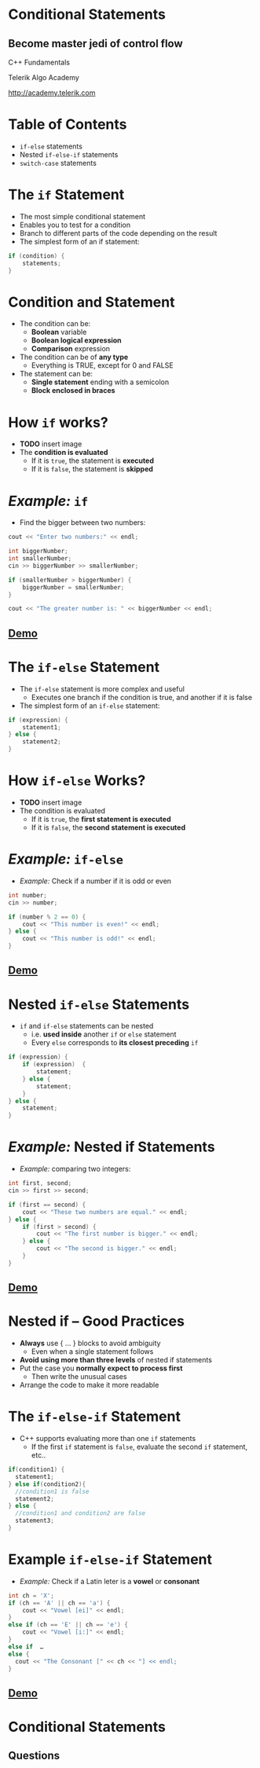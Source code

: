 <!-- section start -->

<!-- attr: {id: 'title', class: 'slide-title', hasScriptWrapper: true} -->
#   Conditional Statements
##    Become master jedi of control flow
<div class="signature">
    <p class="signature-course">C++ Fundamentals</p>
    <p class="signature-initiative">Telerik Algo Academy</p>
    <a href="http://academy.telerik.com" class="signature-link">http://academy.telerik.com</a>
</div>

<!-- section start -->
<!-- attr: {id: 'table-of-contents'} -->
#   Table of Contents

*   `if-else` statements
*   Nested `if-else-if` statements
*   `switch-case` statements

<!-- section start -->

<!-- attr: {class: 'slide-section', id: 'if-statement', showInPresentation: true} -->
<!-- #   The `if` Statement
##    The easiest way to use control flow -->

#   The `if` Statement

*   The most simple conditional statement
*   Enables you to test for a condition
*   Branch to different parts of the code depending on the result
*   The simplest form of an if statement:

```cpp
if (condition) {
    statements;
}
```

#   Condition and Statement
*   The condition can be:
    *   **Boolean** variable
    *   **Boolean logical expression**
    *   **Comparison** expression
*   The condition can be of **any type**
    *   Everything is TRUE, except for 0 and FALSE
*   The statement can be:
    *   **Single statement** ending with a semicolon
    *   **Block enclosed in braces** 

#   How `if` works?

*   **TODO** insert image
*   The **condition is evaluated**
    *   If it is `true`, the statement is **executed**
    *   If it is `false`, the statement is **skipped** 

#   _Example:_ `if`

*   Find the bigger between two numbers:

```cpp
cout << "Enter two numbers:" << endl;

int biggerNumber;
int smallerNumber;
cin >> biggerNumber >> smallerNumber;

if (smallerNumber > biggerNumber) {
    biggerNumber = smallerNumber;
}

cout << "The greater number is: " << biggerNumber << endl;
```

<!-- attr: {class: 'slide-section', showInPresentation: true} -->
<!-- #   The `if` Statement -->
##    [Demo](http://)

<!-- section start -->

<!-- attr: {class:'slide-section', id: 'if-else-statement', showInPresentation: true} -->
<!-- #   The `if-else` Statement
##  Fork your code -->

#   The `if-else` Statement
*   The `if-else` statement is more complex and useful
    *   Executes one branch if the condition is true, and another if it is false 
*   The simplest form of an `if-else` statement:

```cpp
if (expression) {
    statement1; 
} else {
    statement2; 
}
```

#   How `if-else` Works?
*   **TODO** insert image
*   The condition is evaluated
    *   If it is `true`, the **first statement is executed**
    *   If it is `false`, the **second statement is executed**

#   _Example:_ `if-else`

*   _Example:_ Check if a number if it is odd or even

```cpp
int number;
cin >> number;

if (number % 2 == 0) {
    cout << "This number is even!" << endl;
} else {
    cout << "This number is odd!" << endl;
}
```

<!-- attr: {class: 'slide-section', showInPresentation: true} -->
<!-- #   The `if-else` Statement -->
##  [Demo](http://)

<!-- section start -->

<!-- attr: {class: 'slide-section', id: 'nested-if-else', showInPresentation: true} -->
<!-- #   Nested `if-else` Statements
##    Creating More Complex Logic -->

<!-- attr: {hasScriptWrapper: true} -->
#   Nested `if-else` Statements

*   `if` and `if-else` statements can be nested
    *   i.e. **used inside** another `if` or `else` statement
    *   Every `else` corresponds to **its closest preceding** `if`
    
```cpp
if (expression) {
    if (expression)  {
        statement;
    } else {
        statement;
    }
} else {
    statement;
} 
```
    
#   _Example:_ Nested if Statements
*   _Example:_ comparing two integers: 

```cpp
int first, second;
cin >> first >> second;

if (first == second) {
    cout << "These two numbers are equal." << endl;
} else {
    if (first > second) {
        cout << "The first number is bigger." << endl;
    } else {
        cout << "The second is bigger." << endl;
    }
}
```

<!-- attr: {class: 'slide-section', showInPresentation: true} -->
<!-- #   Nested `if-else` Statements -->
##   [Demo](http://)

#   Nested if – Good Practices

*   **Always** use { … } blocks to avoid ambiguity
    *   Even when a single statement follows
*   **Avoid using more than three levels** of nested if statements
*   Put the case you **normally expect to process first**
    *   Then write the unusual cases
*   Arrange the code to make it more readable

<!-- section start -->

<!-- attr: {class: 'slide-section', id: 'if-else-if-statements', showInPresentation: true} -->
<!-- #   The `if-else-if` Statement
##  Make more than two branches -->

#   The `if-else-if` Statement
*   C++ supports evaluating more than one `if` statements
    *   If the first `if` statement is `false`, evaluate the second `if` statement, etc..
    
```cpp
if(condition1) {
  statement1;
} else if(condition2){
  //condition1 is false
  statement2;
} else {
  //condition1 and condition2 are false
  statement3;
}
```

#   Example `if-else-if` Statement

*   _Example:_ Check if a Latin leter is a **vowel** or **consonant**

```cpp
int ch = 'X';
if (ch == 'A' || ch == 'a') {
    cout << "Vowel [ei]" << endl;
}
else if (ch == 'E' || ch == 'e') {
    cout << "Vowel [i:]" << endl;
}
else if  …
else {
  cout << "The Consonant [" << ch << "] << endl;  
}
```

<!-- attr: {class: 'slide-section', showInPresentation: true} -->
<!-- #   The `if-else-if` Statement -->
##    [Demo](http://)

<!-- section start -->

<!-- attr: {class: 'slide-questions', id:"questions"} -->
#   Conditional Statements
##    Questions
